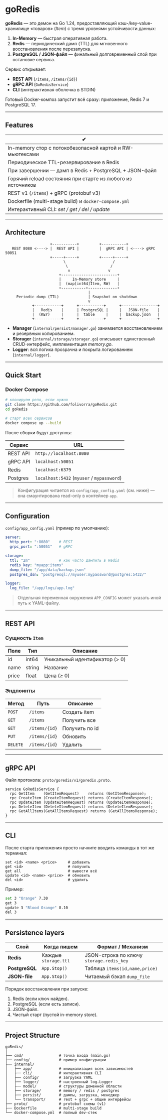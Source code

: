 # goRedis

**goRedis** — это демон на Go 1.24, предоставляющий кэш-/key-value-хранилище «товаров» (*Item*) с тремя уровнями устойчивости данных:

1. **In-Memory** — быстрая оперативная работа.
2. **Redis** — периодический дамп (TTL) для мгновенного восстановления после перезапуска.
3. **PostgreSQL / JSON-файл** — финальный долговременный слой при остановке сервиса.

Сервис открывает:

* **REST API** (`/items`, `/items/{id}`)
* **gRPC API** (`GoRedisService`)
* **CLI** (интерактивная оболочка в STDIN)

Готовый Docker-композ запустит всё сразу: приложение, Redis 7 и PostgreSQL 17.

---

## Features

| ✔︎                                                           |
|--------------------------------------------------------------|
| In-memory стор с потокобезопасной картой и RW-мьютексами     |
| Периодическое TTL-резервирование в Redis                     |
| При завершении — дамп в Redis + PostgreSQL + JSON-файл       |
| Горячий reload состояния при старте из любого из источников  |
| REST v1 (`/items`) + gRPC (protobuf v3)                      |
| Dockerfile (multi-stage build) и `docker-compose.yml`        |
| Интерактивный CLI: *set / get / del / update*                |

---

## Architecture

```text
                    +-----------+         +-----------+
   REST 8080 <----> |  REST API |         |  gRPC API | <----> gRPC 50051
                    +-----+-----+         +-----+-----+
                          \                     /
                           \                   /
                            v                 v
                        +-------------------------+
                        |     In-Memory store     |
                        |  (map[int64]Item, RW)   |
                        +-----------+-------------+
                                     |
     Periodic dump (TTL)             | Snapshot on shutdown
                                     v
            +------------+      +-----------+      +----------------+
            |   Redis    |      | PostgreSQL |     |   JSON-file    |
            |  (KEY)     |      |  table     |     |  backup.json   |
            +------------+      +-----------+      +----------------+
```

* **Manager** (`internal/persist/manager.go`) занимается восстановлением и резервным копированием.
* **Storager** (`internal/storage/storager.go`) описывает единственный CRUD-интерфейс, имплементация *memory.go*.
* **Logger**: вся логика прозрачна и покрыта логированием (`internal/logger`).

---

## Quick Start

### Docker Compose

```bash
# клонируем репо, если нужно
git clone https://github.com/folivorra/goRedis.git
cd goRedis

# старт всех сервисов
docker compose up --build
```

После сборки будут доступны:

| Сервис   | URL                                        |
| -------- | ------------------------------------------ |
| REST API | `http://localhost:8080`                    |
| gRPC API | `localhost:50051`                          |
| Redis    | `localhost:6379`                           |
| Postgres | `localhost:5432` (`myuser` / `mypassword`) |

> Конфигурация читается из `config/app_config.yaml` (см. ниже) — она смаунтирована read-only в контейнер `app`.

---

## Configuration

`config/app_config.yaml` (пример по умолчанию):

```yaml
server:
  http_port: ":8080"    # REST
  grpc_port: ":50051"   # gRPC

storage:
  ttl: "2m"             # как часто дампить в Redis
  redis_key: "myapp:items"
  dump_file: "/app/data/backup.json"
  postgres_dsn: "postgresql://myuser:mypassword@postgres:5432/"

logger:
  log_file: "/app/logs/app.log"
```

> Отдельная переменная окружения `APP_CONFIG` может указать иной путь к YAML-файлу.

---

## REST API

### Сущность `Item`

| Поле  | Тип    | Описание                       |
| ----- | ------ | ------------------------------ |
| id    | int64  | Уникальный идентификатор (> 0) |
| name  | string | Название                       |
| price | float  | Цена (≥ 0)                     |

### Эндпоинты

| Метод    | Путь          | Описание       |
| -------- | ------------- | -------------- |
| `POST`   | `/items`      | Создать item   |
| `GET`    | `/items`      | Получить все   |
| `GET`    | `/items/{id}` | Получить по id |
| `PUT`    | `/items/{id}` | Обновить       |
| `DELETE` | `/items/{id}` | Удалить        |

---

## gRPC API

Файл протокола: `proto/goredis/v1/goredis.proto`.

```
service GoRedisService {
  rpc GetItem    (GetItemRequest)    returns (GetItemResponse);
  rpc CreateItem (CreateItemRequest) returns (CreateItemResponse);
  rpc UpdateItem (UpdateItemRequest) returns (UpdateItemResponse);
  rpc DeleteItem (DeleteItemRequest) returns (DeleteItemResponse);
  rpc GetAllItems(GetAllItemsRequest) returns (GetAllItemsResponse);
}
```

---

## CLI

После старта приложения просто начните вводить команды в тот же терминал:

```text
set <id> <name> <price>     # добавить
get <id>                    # получить
get all                     # вывести всё
update <id> <name> <price>  # обновить
del <id>                    # удалить
```

Пример:

```bash
set 3 "Orange" 7.30
get 3
update 3 "Blood Orange" 8.10
del 3
```

---

## Persistence layers

| Слой           | Когда пишем          | Формат / Механизм                        |
| -------------- | -------------------- | ---------------------------------------- |
| **Redis**      | Каждые `storage.ttl` | JSON-строка по ключу `storage.redis_key` |
| **PostgreSQL** | `App.Stop()`         | Таблица `items(id,name,price)`           |
| **JSON-file**  | `App.Stop()`         | Читаемый бэкап `dump_file`               |

Порядок восстановления при запуске:

1. Redis (если ключ найден).
2. PostgreSQL (если есть записи).
3. JSON-файл.
4. Чистый старт (пустой in-memory store).

---

## Project Structure

```
goRedis/
│
├── cmd/                # точка входа (main.go)
├── config/             # пример конфигурации
├── internal/
│   ├── app/            # инициализация всех зависимостей
│   ├── cli/            # интерактивная CLI
│   ├── config/         # загрузка YAML
│   ├── logger/         # настроенный log.Logger
│   ├── model/          # структуры доменной области
│   ├── storage/        # memory / redis / postgres
│   ├── persist/        # дампы, загрузка, менеджер
│   └── transport/      # rest + grpc + общие интерфейсы
├── proto/              # protobuf схемы (v1)
├── Dockerfile          # multi-stage build
└── docker-compose.yml  # полный dev-стек
```